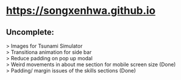 # https://songxenhwa.github.io

## Uncomplete:
<p>
> Images for Tsunami Simulator
  <br>
> Transitiona animation for side bar
  <br>
> Reduce padding on pop up modal
  <br>
> Weird movements in about me section for mobile screen size (Done)
  <br>
> Padding/ margin issues of the skills sections (Done)
  <br>
</p>
